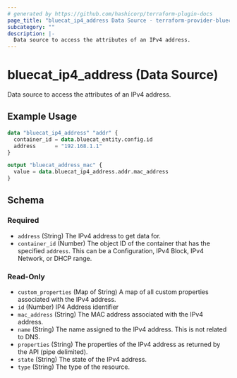 ```yaml
---
# generated by https://github.com/hashicorp/terraform-plugin-docs
page_title: "bluecat_ip4_address Data Source - terraform-provider-bluecat"
subcategory: ""
description: |-
  Data source to access the attributes of an IPv4 address.
---
```


# bluecat_ip4_address (Data Source)

Data source to access the attributes of an IPv4 address.

## Example Usage

```terraform
data "bluecat_ip4_address" "addr" {
  container_id = data.bluecat_entity.config.id
  address      = "192.168.1.1"
}

output "bluecat_address_mac" {
  value = data.bluecat_ip4_address.addr.mac_address
}
```

<!-- schema generated by tfplugindocs -->
## Schema

### Required

- `address` (String) The IPv4 address to get data for.
- `container_id` (Number) The object ID of the container that has the specified `address`.  This can be a Configuration, IPv4 Block, IPv4 Network, or DHCP range.

### Read-Only

- `custom_properties` (Map of String) A map of all custom properties associated with the IPv4 address.
- `id` (Number) IP4 Address identifier
- `mac_address` (String) The MAC address associated with the IPv4 address.
- `name` (String) The name assigned to the IPv4 address.  This is not related to DNS.
- `properties` (String) The properties of the IPv4 address as returned by the API (pipe delimited).
- `state` (String) The state of the IPv4 address.
- `type` (String) The type of the resource.
